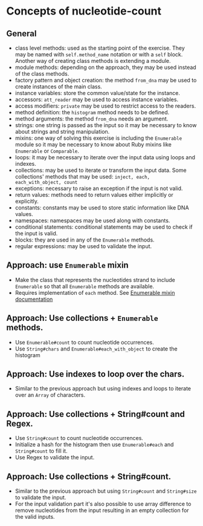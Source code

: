 # Concepts of nucleotide-count

## General

- class level methods: used as the starting point of the exercise. They may be named with `self.method_name` notation or with a `self` block. Another way of creating class methods is extending a module.
- module methods: depending on the approach, they may be used instead of the class methods.
- factory pattern and object creation: the method `from_dna` may be used to create instances of the main class.
- instance variables: store the common value/state for the instance.
- accessors: `att_reader` may be used to access instance variables.
- access modifiers: `private` may be used to restrict access to the readers.
- method definition: the `histogram` method needs to be defined.
- method arguments: the method `from_dna` needs an argument.
- strings: one string is passed as the input so it may be necessary to know about strings and string manipulation.
- mixins: one way of solving this exercise is including the `Enumerable` module so it may be necessary to know about Ruby mixins like `Enumerable` or `Comparable`.
- loops: it may be necessary to iterate over the input data using loops and indexes.
- collections: may be used to iterate or transform the input data. Some collections' methods that may be used: `inject, each, each_with_object, count`
- exceptions: necessary to raise an exception if the input is not valid.
- return values: methods need to return values either implicitly or explicitly.
- constants: constants may be used to store static information like DNA values.
- namespaces: namespaces may be used along with constants.
- conditional statements: conditional statements may be used to check if the input is valid.
- blocks: they are used in any of the `Enumerable` methods.
- regular expressions: may be used to validate the input.

## Approach: use `Enumerable` mixin

- Make the class that represents the nucleotides strand to include `Enumerable` so that all `Enumerable` methods are available.
- Requires implementation of `each` method. See [Enumerable mixin documentation](https://ruby-doc.org/core-2.7.0/Enumerable.html)

## Approach: Use collections + `Enumerable` methods.

- Use `Enumerable#count` to count nucleotide occurrences.
- Use `String#chars` and `Enumerable#each_with_object` to create the histogram

## Approach: Use indexes to loop over the chars.

- Similar to the previous approach but using indexes and loops to iterate over an `Array` of characters.

## Approach: Use collections + String#count and Regex.

- Use `String#count` to count nucleotide occurrences.
- Initialize a hash for the histogram then use `Enumerable#each` and `String#count` to fill it.
- Use Regex to validate the input.

## Approach: Use collections + String#count.

- Similar to the previous approach but using `String#count` and `String#size` to validate the input.
- For the input validation part it's also possible to use array difference to remove nucleotides from the input resulting in an empty collection for the valid inputs.
